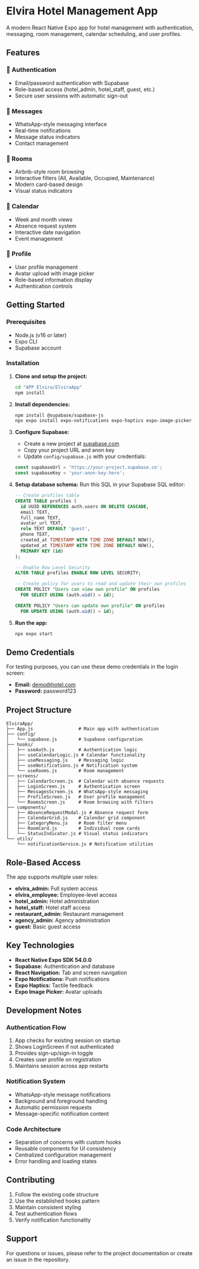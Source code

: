# Elvira Hotel Management App

A modern React Native Expo app for hotel management with authentication, messaging, room management, calendar scheduling, and user profiles.

## Features

### 🔐 Authentication
- Email/password authentication with Supabase
- Role-based access (hotel_admin, hotel_staff, guest, etc.)
- Secure user sessions with automatic sign-out

### 💬 Messages
- WhatsApp-style messaging interface
- Real-time notifications
- Message status indicators
- Contact management

### 🏨 Rooms
- Airbnb-style room browsing
- Interactive filters (All, Available, Occupied, Maintenance)
- Modern card-based design
- Visual status indicators

### 📅 Calendar
- Week and month views
- Absence request system
- Interactive date navigation
- Event management

### 👤 Profile
- User profile management
- Avatar upload with image picker
- Role-based information display
- Authentication controls

## Getting Started

### Prerequisites
- Node.js (v16 or later)
- Expo CLI
- Supabase account

### Installation

1. **Clone and setup the project:**
   ```bash
   cd "APP Elvira/ElviraApp"
   npm install
   ```

2. **Install dependencies:**
   ```bash
   npm install @supabase/supabase-js
   npx expo install expo-notifications expo-haptics expo-image-picker
   ```

3. **Configure Supabase:**
   - Create a new project at [supabase.com](https://supabase.com)
   - Copy your project URL and anon key
   - Update `config/supabase.js` with your credentials:
   ```javascript
   const supabaseUrl = 'https://your-project.supabase.co';
   const supabaseKey = 'your-anon-key-here';
   ```

4. **Setup database schema:**
   Run this SQL in your Supabase SQL editor:
   ```sql
   -- Create profiles table
   CREATE TABLE profiles (
     id UUID REFERENCES auth.users ON DELETE CASCADE,
     email TEXT,
     full_name TEXT,
     avatar_url TEXT,
     role TEXT DEFAULT 'guest',
     phone TEXT,
     created_at TIMESTAMP WITH TIME ZONE DEFAULT NOW(),
     updated_at TIMESTAMP WITH TIME ZONE DEFAULT NOW(),
     PRIMARY KEY (id)
   );

   -- Enable Row Level Security
   ALTER TABLE profiles ENABLE ROW LEVEL SECURITY;

   -- Create policy for users to read and update their own profiles
   CREATE POLICY "Users can view own profile" ON profiles
     FOR SELECT USING (auth.uid() = id);

   CREATE POLICY "Users can update own profile" ON profiles
     FOR UPDATE USING (auth.uid() = id);
   ```

5. **Run the app:**
   ```bash
   npx expo start
   ```

## Demo Credentials

For testing purposes, you can use these demo credentials in the login screen:
- **Email:** demo@hotel.com
- **Password:** password123

## Project Structure

```
ElviraApp/
├── App.js                 # Main app with authentication
├── config/
│   └── supabase.js        # Supabase configuration
├── hooks/
│   ├── useAuth.js         # Authentication logic
│   ├── useCalendarLogic.js # Calendar functionality
│   ├── useMessaging.js    # Messaging logic
│   ├── useNotifications.js # Notification system
│   └── useRooms.js        # Room management
├── screens/
│   ├── CalendarScreen.js  # Calendar with absence requests
│   ├── LoginScreen.js     # Authentication screen
│   ├── MessagesScreen.js  # WhatsApp-style messaging
│   ├── ProfileScreen.js   # User profile management
│   └── RoomsScreen.js     # Room browsing with filters
├── components/
│   ├── AbsenceRequestModal.js # Absence request form
│   ├── CalendarGrid.js    # Calendar grid component
│   ├── CategoryMenu.js    # Room filter menu
│   ├── RoomCard.js        # Individual room cards
│   └── StatusIndicator.js # Visual status indicators
└── utils/
    └── notificationService.js # Notification utilities
```

## Role-Based Access

The app supports multiple user roles:
- **elvira_admin:** Full system access
- **elvira_employee:** Employee-level access
- **hotel_admin:** Hotel administration
- **hotel_staff:** Hotel staff access
- **restaurant_admin:** Restaurant management
- **agency_admin:** Agency administration
- **guest:** Basic guest access

## Key Technologies

- **React Native Expo SDK 54.0.0**
- **Supabase:** Authentication and database
- **React Navigation:** Tab and screen navigation
- **Expo Notifications:** Push notifications
- **Expo Haptics:** Tactile feedback
- **Expo Image Picker:** Avatar uploads

## Development Notes

### Authentication Flow
1. App checks for existing session on startup
2. Shows LoginScreen if not authenticated
3. Provides sign-up/sign-in toggle
4. Creates user profile on registration
5. Maintains session across app restarts

### Notification System
- WhatsApp-style message notifications
- Background and foreground handling
- Automatic permission requests
- Message-specific notification content

### Code Architecture
- Separation of concerns with custom hooks
- Reusable components for UI consistency
- Centralized configuration management
- Error handling and loading states

## Contributing

1. Follow the existing code structure
2. Use the established hooks pattern
3. Maintain consistent styling
4. Test authentication flows
5. Verify notification functionality

## Support

For questions or issues, please refer to the project documentation or create an issue in the repository.